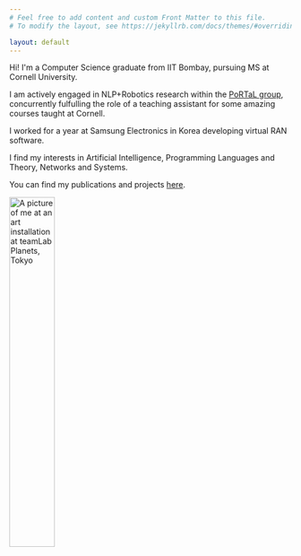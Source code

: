 ```yaml
---
# Feel free to add content and custom Front Matter to this file.
# To modify the layout, see https://jekyllrb.com/docs/themes/#overriding-theme-defaults

layout: default
---
```


Hi!
I'm a Computer Science graduate from IIT Bombay, pursuing MS at Cornell University.

I am actively engaged in NLP+Robotics research within the <a href="https://portal-cornell.github.io/">PoRTaL group</a>, concurrently fulfulling the role of a teaching assistant for some amazing courses taught at Cornell.

I worked for a year at Samsung Electronics in Korea developing virtual RAN software.
 
I find my interests in Artificial Intelligence, Programming Languages and Theory, Networks and Systems.

You can find my publications and projects <a href="{{site.baseurl}}/projects/"> here</a>.

<img width="40%" border-radius="50%" src="{{site.baseurl}}/assets/me.jpg" alt="A picture of me at an art installation at teamLab Planets, Tokyo">